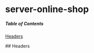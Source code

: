 # server-online-shop

##### Table of Contents  
[Headers](#headers)  

<a name="headers"/>
## Headers
